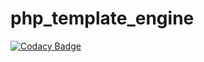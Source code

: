 # php_template_engine
[![Codacy Badge](https://api.codacy.com/project/badge/Grade/6656bdd793e04363a7b48bfe5ea83451)](https://app.codacy.com/app/2Clutch/php_template_engine?utm_source=github.com&utm_medium=referral&utm_content=2Clutch/php_template_engine&utm_campaign=badger)